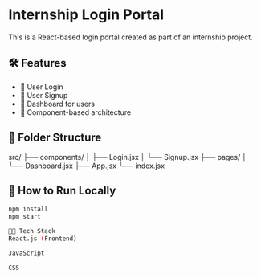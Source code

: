 # Internship Login Portal

This is a React-based login portal created as part of an internship project.

## 🛠️ Features

- 🔐 User Login
- 📝 User Signup
- 🧾 Dashboard for users
- 📂 Component-based architecture

## 📁 Folder Structure

src/
├── components/
│ ├── Login.jsx
│ └── Signup.jsx
├── pages/
│ └── Dashboard.jsx
├── App.jsx
└── index.jsx


## 🚀 How to Run Locally

```bash
npm install
npm start

👨‍💻 Tech Stack
React.js (Frontend)

JavaScript

CSS